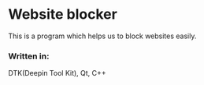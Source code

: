 # Website blocker
This is a program which helps us to block websites easily.

### Written in:
 DTK(Deepin Tool Kit),
 Qt,
 C++
